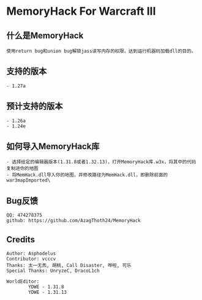 # MemoryHack For Warcraft III

## 什么是MemoryHack
    使用return bug和union bug解锁jass读写内存的权限，达到运行机器码加载dll的目的。

## 支持的版本
    - 1.27a

## 预计支持的版本
    - 1.26a
    - 1.24e

## 如何导入MemoryHack库
    - 选择给定的编辑器版本(1.31.8或者1.32.13)，打开MemoryHack库.w3x，将其中的代码复制进你的地图
    - 将MemHack.dll导入你的地图，并修改路径为MemHack.dll，即删除前面的war3mapImported\

## Bug反馈
    QQ: 474278375
    github: https://github.com/AzagThoth24/MemoryHack

## Credits
    Author: Asphodelus
    Contributor: vcccv
    Thanks: 太一无炁, 胡桃, Call Disaster, 哗啦, 可乐
    Special Thanks: UnryzeC, DracoL1ch 

    WorldEditor: 
            YDWE - 1.31.8
            YDWE - 1.31.13
